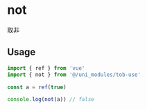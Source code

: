 # not

取非

## Usage

```js
import { ref } from 'vue'
import { not } from '@/uni_modules/tob-use'

const a = ref(true)

console.log(not(a)) // false
```

